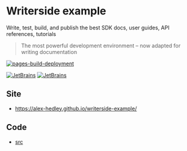 # Writerside example

Write, test, build, and publish the best SDK docs, user guides, API references, tutorials

> The most powerful development environment – now adapted for writing documentation

[![pages-build-deployment](https://github.com/alex-hedley/writerside-example/actions/workflows/pages/pages-build-deployment/badge.svg)](https://github.com/alex-hedley/writerside-example/actions/workflows/pages/pages-build-deployment)

[![JetBrains](https://img.shields.io/badge/JetBrains-000000.svg?style=for-the-badge&logo=jetbrains&logoColor=white)](https://www.jetbrains.com)
[![JetBrains](https://img.shields.io/badge/JetBrains-Writerside-ff58a2.svg?style=for-the-badge&logo=jetbrains&logoColor=white)](https://www.jetbrains.com/writerside/)

## Site

- https://alex-hedley.github.io/writerside-example/

## Code

- [src](src/)
